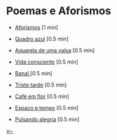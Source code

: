 # Poemas e Aforismos

- [Aforismos](./aforismos.html) <span class="word-count">[1 min]</span>

- [Quadro azul](./quadro-azul.html) <span class="word-count">[0.5 min]</span>
- [Aquarela de uma valsa](./aquarela-de-uma-valsa.html) <span class="word-count">[0.5 min]</span>
- [Vida consciente](./vida-consciente.html) <span class="word-count">[0.5 min]</span>
- [Banal ](./banal.html) <span class="word-count">[0.5 min]</span>
- [Triste tarde](./triste-tarde.html) <span class="word-count">[0.5 min]</span>
- [Café em flor](./cafe-em-flor.html) <span class="word-count">[0.5 min]</span>
- [Espaço e tempo](./espaco-e-tempo.html) <span class="word-count">[0.5 min]</span>
- [Pulsando alegria](./pulsando-alegria.html) <span class="word-count">[0.5 min]</span>

[<--](../)